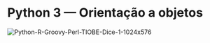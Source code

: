 # Python 3 — Orientação a objetos

![Python-R-Groovy-Perl-TIOBE-Dice-1-1024x576](https://user-images.githubusercontent.com/86377800/126539785-96b30c4c-23e0-46ad-9834-85f3f8a28a8e.png)
